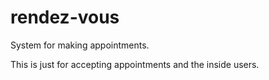 # rendez-vous

System for making appointments.

This is just for accepting appointments and the inside users.
